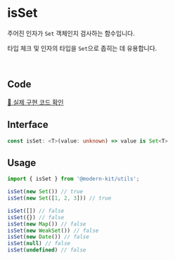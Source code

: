 # isSet

주어진 인자가 `Set` 객체인지 검사하는 함수입니다.

타입 체크 및 인자의 타입을 `Set`으로 좁히는 데 유용합니다.

<br />

## Code
[🔗 실제 구현 코드 확인](https://github.com/modern-agile-team/modern-kit/blob/main/packages/utils/src/validator/isSet/index.ts)

## Interface
```ts title="typescript"
const isSet: <T>(value: unknown) => value is Set<T>
```

## Usage
``` ts title="typescript"
import { isSet } from '@modern-kit/utils';

isSet(new Set()) // true
isSet(new Set([1, 2, 3])) // true

isSet([]) // false
isSet({}) // false
isSet(new Map()) // false
isSet(new WeakSet()) // false
isSet(new Date()) // false
isSet(null) // false
isSet(undefined) // false
```